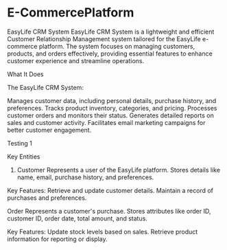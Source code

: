 # E-CommercePlatform
EasyLife CRM System
EasyLife CRM System is a lightweight and efficient Customer Relationship Management system tailored for the EasyLife e-commerce platform. The system focuses on managing customers, products, and orders effectively, providing essential features to enhance customer experience and streamline operations.

What It Does

The EasyLife CRM System:

Manages customer data, including personal details, purchase history, and preferences.
Tracks product inventory, categories, and pricing.
Processes customer orders and monitors their status.
Generates detailed reports on sales and customer activity.
Facilitates email marketing campaigns for better customer engagement.

Testing 1

Key Entities

1. Customer
Represents a user of the EasyLife platform.
Stores details like name, email, purchase history, and preferences.

Key Features:
Retrieve and update customer details.
Maintain a record of purchases and preferences.

Order
Represents a customer's purchase.
Stores attributes like order ID, customer ID, order date, total amount, and status.

Key Features:
Update stock levels based on sales.
Retrieve product information for reporting or display.

